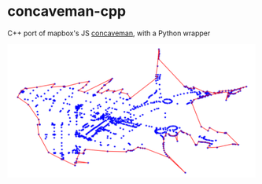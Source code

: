 # concaveman-cpp
C++ port of mapbox's JS [concaveman](https://github.com/mapbox/concaveman), with a Python wrapper

![Demo Screenshot](demo.png)
